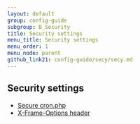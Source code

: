 ```yaml
---
layout: default
group: config-guide
subgroup: B_Security
title: Security settings
menu_title: Security settings
menu_order: 1
menu_node: parent
github_link21: config-guide/secy/secy.md
---
```


## Security settings
*	<a href="{{ site.gdeurl21 }}config-guide/secy/secy-cron.html">Secure cron.php</a>
*	<a href="{{ site.gdeurl21 }}config-guide/secy/secy-xframe.html">X-Frame-Options header</a>